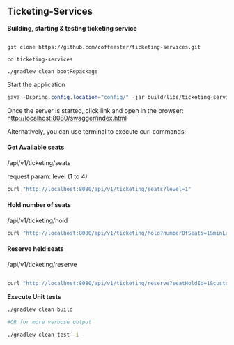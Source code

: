 ## Ticketing-Services

**Building, starting & testing ticketing service**

```shell

git clone https://github.com/coffeester/ticketing-services.git

cd ticketing-services

./gradlew clean bootRepackage

```

Start the application

```java
java -Dspring.config.location="config/" -jar build/libs/ticketing-services-0.0.1-SNAPSHOT.jar
```

Once the server is started, click link and open in the browser:
[http://localhost:8080/swagger/index.html](http://localhost:8080/swagger/index.html)


Alternatively, you can use terminal to execute curl commands:

#### Get Available seats
/api/v1/ticketing/seats

request param: level (1 to 4)

```sh
curl "http://localhost:8080/api/v1/ticketing/seats?level=1"
```


#### Hold number of seats
/api/v1/ticketing/hold

```sh
curl "http://localhost:8080/api/v1/ticketing/hold?numberOfSeats=1&minLevel=1&maxLevel=3&customerEmail=johndoe@example.com"

```

#### Reserve held seats
/api/v1/ticketing/reserve

```sh

curl "http://localhost:8080/api/v1/ticketing/reserve?seatHoldId=1&customerEmail=johndoe@example.com"

```
**Execute Unit tests**

```sh
./gradlew clean build

#OR for more verbose output

./gradlew clean test -i
```
